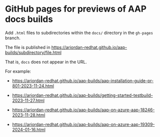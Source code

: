 # GitHub pages for previews of AAP docs builds

Add `.html` files to subdirectories within the `docs/` directory in the `gh-pages` branch.

The file is published in https://ariordan-redhat.github.io/aap-builds/subdirectory/file.html

That is, `docs` does not appear in the URL.

For example:

* https://ariordan-redhat.github.io/aap-builds/aap-installation-guide-pr-801-2023-11-24.html

* https://ariordan-redhat.github.io/aap-builds/getting-started-testbuild-2023-11-27.html

* https://ariordan-redhat.github.io/aap-builds/aap-on-azure-aap-18246-2023-11-28.html
* https://ariordan-redhat.github.io/aap-builds/aap-on-azure-aap-19309-2024-01-16.html
